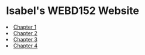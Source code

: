 # Isabel's WEBD152 Website
<li><a href="chapter1/index.html">Chapter 1</a></li>
<li><a href="chapter2/pacific/index.html">Chapter 2</a></li>
<li><a href="chapter3/yoga/index.html">Chapter 3</a></li>
<li><a href="chapter4/ch4pacific/index.html">Chapter 4</a></li>
